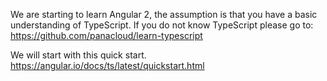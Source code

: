 We are starting to learn Angular 2, the assumption is that you have a basic understanding of TypeScript.
If you do not know TypeScript please go to:
https://github.com/panacloud/learn-typescript

We will start with this quick start.
https://angular.io/docs/ts/latest/quickstart.html